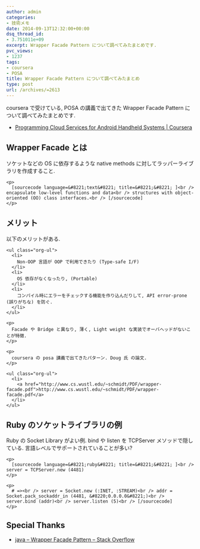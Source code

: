 ```yaml
---
author: admin
categories:
- 技術メモ
date: 2014-09-13T12:32:00+00:00
dsq_thread_id:
- 3.751011e+09
excerpt: Wrapper Facade Pattern について調べてみたまとめです.
pvc_views:
- 1237
tags:
- coursera
- POSA
title: Wrapper Facade Pattern について調べてみたまとめ
type: post
url: /archives/=2613
---
```


coursera で受けている, POSA の講義で出てきた Wrapper Facade Pattern について調べてみたまとめです. 

<ul class="org-ul">
  <li>
    <a href="https://www.coursera.org/course/mobilecloud">Programming Cloud Services for Android Handheld Systems | Coursera</a>
  </li>
</ul>

<div id="outline-container-sec-1" class="outline-2">
  <h2 id="sec-1">
    Wrapper Facade とは
  </h2>
  
  <div class="outline-text-2" id="text-1">
    <p>
      ソケットなどの OS に依存するような native methods に対してラッパーライブラリを作成すること.
    </p>
    
    <p>
      [sourcecode language=&#8221;text&#8221; title=&#8221;&#8221; ]<br /> encapsulate low-level functions and data<br /> structures with object-oriented (OO) class interfaces.<br /> [/sourcecode]
    </p>
  </div>
</div>

<div id="outline-container-sec-2" class="outline-2">
  <h2 id="sec-2">
    メリット
  </h2>
  
  <div class="outline-text-2" id="text-2">
    <p>
      以下のメリットがある.
    </p>
    
    <ul class="org-ul">
      <li>
        Non-OOP 言語が OOP で利用できたり (Type-safe I/F)
      </li>
      <li>
        OS 依存がなくなったり, (Portable)
      </li>
      <li>
        コンパイル時にエラーをチェックする機能を作り込んだりして, API error-prone (誤りがちな) を防ぐ.
      </li>
    </ul>
    
    <p>
      Facade や Bridge と異なり, 薄く, Light weight な実装でオーバヘッドがないことが特徴.
    </p>
    
    <p>
      coursera の posa 講義で出てきたパターン. Doug 氏 の論文.
    </p>
    
    <ul class="org-ul">
      <li>
        <a href="http://www.cs.wustl.edu/~schmidt/PDF/wrapper-facade.pdf">http://www.cs.wustl.edu/~schmidt/PDF/wrapper-facade.pdf</a>
      </li>
    </ul>
  </div>
</div>

<div id="outline-container-sec-3" class="outline-2">
  <h2 id="sec-3">
    Ruby のソケットライブラリの例
  </h2>
  
  <div class="outline-text-2" id="text-3">
    <p>
      Ruby の Socket Library がよい例. bind や listen を TCPServer メソッドで隠している. 言語レベルでサポートされていることが多い?
    </p>
    
    <p>
      [sourcecode language=&#8221;ruby&#8221; title=&#8221;&#8221; ]<br /> server = TCPServer.new (4481)
    </p>
    
    <p>
      # =><br /> server = Socket.new (:INET, :STREAM)<br /> addr = Socket.pack_sockaddr_in (4481, &#8220;0.0.0.0&#8221;)<br /> server.bind (addr)<br /> server.listen (5)<br /> [/sourcecode]
    </p>
  </div>
</div>

<div id="outline-container-sec-4" class="outline-2">
  <h2 id="sec-4">
    Special Thanks
  </h2>
  
  <div class="outline-text-2" id="text-4">
    <ul class="org-ul">
      <li>
        <a href="http://stackoverflow.com/questions/15000095/wrapper-facade-pattern">java &#8211; Wrapper Facade Pattern &#8211; Stack Overflow</a>
      </li>
    </ul>
  </div>
</div>